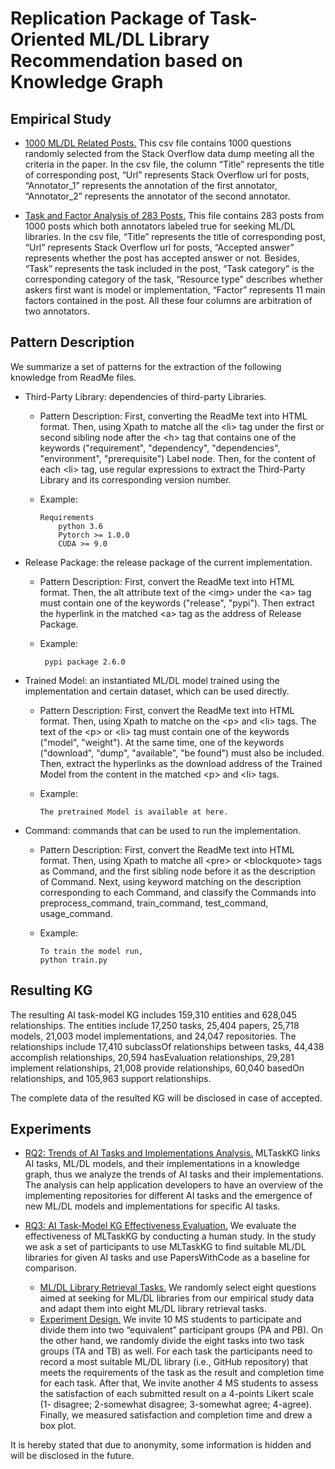 # Replication Package of Task-Oriented ML/DL Library Recommendation based on Knowledge Graph
## Empirical Study
- [1000 ML/DL Related Posts.](https://github.com/MLTaskKG/MLTaskKG.github.io/tree/main/empirical_study/empirical_data_sample.xlsx)
This csv file contains 1000 questions randomly selected from the Stack Overflow data dump meeting all 
the criteria in the paper. In the csv file, the column “Title” represents the title of corresponding 
post, “Url” represents Stack Overflow url for posts, “Annotator_1” represents the annotation of the 
first annotator, “Annotator_2” represents the annotator of the second annotator.

- [Task and Factor Analysis of 283 Posts.](https://github.com/MLTaskKG/MLTaskKG.github.io/tree/main/empirical_study/empirical_data_annotation.xlsx)
This file contains 283 posts from 1000 posts which both annotators labeled true for seeking ML/DL 
libraries. In the csv file, “Title” represents the title of corresponding post, “Url” represents 
Stack Overflow url for posts, “Accepted answer” represents whether the post has accepted answer or not.
Besides, “Task” represents the task included in the post, “Task category” is the corresponding 
category of the task, “Resource type” describes whether askers first want is model or implementation, 
“Factor” represents 11 main factors contained in the post. All these four columns are arbitration of 
two annotators.

## Pattern Description
We summarize a set of patterns for the extraction of the following
knowledge from ReadMe files.
- Third-Party Library: dependencies of third-party Libraries.
    - Pattern Description: First, converting the ReadMe text into HTML format. Then, using Xpath to matche all the \<li\> tag under the first or second sibling node after the \<h\> tag that contains one of the keywords ("requirement", "dependency", "dependencies", "environment", "prerequisite") Label node. Then, for the content of each \<li\> tag, use regular expressions to extract the Third-Party Library and its corresponding version number.
    - Example:
    
        ```
        Requirements
            python 3.6
            Pytorch >= 1.0.0
            CUDA >= 9.0
        ```
    
- Release Package: the release package of the current implementation.
    - Pattern Description: First, convert the ReadMe text into HTML format. Then, the alt attribute text of the \<img\> under the \<a\> tag must contain one of the keywords ("release", "pypi"). Then extract the hyperlink in the matched \<a\> tag as the address of Release Package.
    - Example: 
    
        ```
         pypi package 2.6.0
        ```

- Trained Model: an instantiated ML/DL model trained using the implementation and certain dataset, which can be used directly.
    - Pattern Description: First, convert the ReadMe text into HTML format. Then, using Xpath to matche on the \<p\> and \<li\> tags. The text of the \<p\> or \<li\> tag must contain one of the keywords ("model", "weight"). At the same time, one of the keywords ("download", "dump", "available", "be found") must also be included. Then, extract the hyperlinks as the download address of the Trained Model from the content in the matched \<p\> and \<li\> tags.
    - Example:

        ```
        The pretrained Model is available at here.
        ```
        
- Command: commands that can be used to run the implementation.
    - Pattern Description: First, convert the ReadMe text into HTML format. Then, using Xpath to matche all \<pre\> or \<blockquote\> tags as Command, and the first sibling node before it as the description of Command. Next, using keyword matching on the description corresponding to each Command, and classify the Commands into preprocess_command, train_command, test_command, usage_command.
    - Example:

        ```
        To train the model run,
        python train.py
        ```


## Resulting KG
The resulting AI task-model KG includes 159,310 entities and 628,045
relationships. The entities include 17,250 tasks, 25,404 papers, 25,718
models, 21,003 model implementations, and 24,047 repositories. The relationships 
include 17,410 subclassOf relationships between tasks, 44,438 accomplish 
relationships, 20,594 hasEvaluation relationships, 29,281 implement relationships, 
21,008 provide relationships, 60,040 basedOn relationships, and 105,963
support relationships.

The complete data of the resulted KG will be disclosed in case of accepted. 

## Experiments
- [RQ2: Trends of AI Tasks and Implementations Analysis.](https://github.com/MLTaskKG/MLTaskKG.github.io/tree/main/RQ2/)
MLTaskKG links AI tasks, ML/DL models, and their implementations in a knowledge 
graph, thus we analyze the trends of AI tasks and their implementations. The 
analysis can help application developers to have an overview of the implementing
repositories for different AI tasks and the emergence of new ML/DL models and
implementations for specific AI tasks.

- [RQ3: AI Task-Model KG Effectiveness Evaluation.](https://github.com/MLTaskKG/MLTaskKG.github.io/tree/main/RQ3)
We evaluate the effectiveness of MLTaskKG by conducting a human
study. In the study we ask a set of participants to use MLTaskKG to
find suitable ML/DL libraries for given AI tasks and use 
PapersWithCode as a baseline for comparison. 
    - [ML/DL Library Retrieval Tasks.](https://github.com/MLTaskKG/MLTaskKG.github.io/tree/main/RQ3/Tasks.docx)
We randomly select eight questions aimed at seeking for ML/DL libraries from our
empirical study data and adapt them into eight ML/DL library retrieval tasks.
    - [Experiment Design.](https://github.com/MLTaskKG/MLTaskKG.github.io/tree/main/RQ3)
We invite 10 MS students to participate and divide
them into two “equivalent” participant groups (PA and PB).
On the other hand, we randomly divide the eight
tasks into two task groups (TA and TB) as well. For each task the 
participants need to record a most suitable ML/DL library 
(i.e., GitHub repository) that meets the requirements of the task 
as the result and completion time for each task. After that, We invite 
another 4 MS students to assess the satisfaction of each submitted result 
on a 4-points Likert scale (1- disagree; 2-somewhat disagree; 
3-somewhat agree; 4-agree). Finally, we measured satisfaction and 
completion time and drew a box plot.

It is hereby stated that due to anonymity, some information is hidden and will be disclosed in the future.
